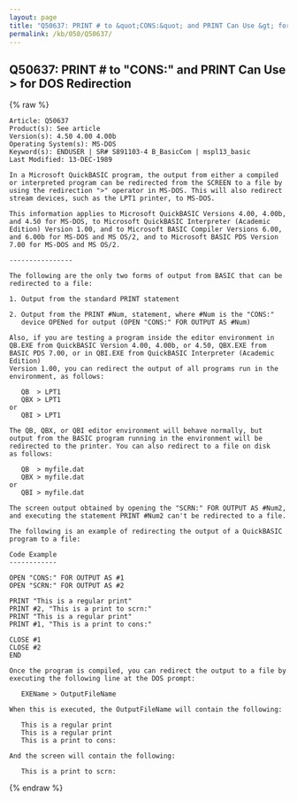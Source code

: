 ```yaml
---
layout: page
title: "Q50637: PRINT # to &quot;CONS:&quot; and PRINT Can Use &gt; for DOS Redirection"
permalink: /kb/050/Q50637/
---
```


## Q50637: PRINT # to &quot;CONS:&quot; and PRINT Can Use &gt; for DOS Redirection

{% raw %}

	Article: Q50637
	Product(s): See article
	Version(s): 4.50 4.00 4.00b
	Operating System(s): MS-DOS
	Keyword(s): ENDUSER | SR# S891103-4 B_BasicCom | mspl13_basic
	Last Modified: 13-DEC-1989
	
	In a Microsoft QuickBASIC program, the output from either a compiled
	or interpreted program can be redirected from the SCREEN to a file by
	using the redirection ">" operator in MS-DOS. This will also redirect
	stream devices, such as the LPT1 printer, to MS-DOS.
	
	This information applies to Microsoft QuickBASIC Versions 4.00, 4.00b,
	and 4.50 for MS-DOS, to Microsoft QuickBASIC Interpreter (Academic
	Edition) Version 1.00, and to Microsoft BASIC Compiler Versions 6.00,
	and 6.00b for MS-DOS and MS OS/2, and to Microsoft BASIC PDS Version
	7.00 for MS-DOS and MS OS/2.
	
	----------------
	
	The following are the only two forms of output from BASIC that can be
	redirected to a file:
	
	1. Output from the standard PRINT statement
	
	2. Output from the PRINT #Num, statement, where #Num is the "CONS:"
	   device OPENed for output (OPEN "CONS:" FOR OUTPUT AS #Num)
	
	Also, if you are testing a program inside the editor environment in
	QB.EXE from QuickBASIC Version 4.00, 4.00b, or 4.50, QBX.EXE from
	BASIC PDS 7.00, or in QBI.EXE from QuickBASIC Interpreter (Academic Edition)
	Version 1.00, you can redirect the output of all programs run in the
	environment, as follows:
	
	   QB  > LPT1
	   QBX > LPT1
	or
	   QBI > LPT1
	
	The QB, QBX, or QBI editor environment will behave normally, but
	output from the BASIC program running in the environment will be
	redirected to the printer. You can also redirect to a file on disk
	as follows:
	
	   QB  > myfile.dat
	   QBX > myfile.dat
	or
	   QBI > myfile.dat
	
	The screen output obtained by opening the "SCRN:" FOR OUTPUT AS #Num2,
	and executing the statement PRINT #Num2 can't be redirected to a file.
	
	The following is an example of redirecting the output of a QuickBASIC
	program to a file:
	
	Code Example
	------------
	
	OPEN "CONS:" FOR OUTPUT AS #1
	OPEN "SCRN:" FOR OUTPUT AS #2
	
	PRINT "This is a regular print"
	PRINT #2, "This is a print to scrn:"
	PRINT "This is a regular print"
	PRINT #1, "This is a print to cons:"
	
	CLOSE #1
	CLOSE #2
	END
	
	Once the program is compiled, you can redirect the output to a file by
	executing the following line at the DOS prompt:
	
	   EXEName > OutputFileName
	
	When this is executed, the OutputFileName will contain the following:
	
	   This is a regular print
	   This is a regular print
	   This is a print to cons:
	
	And the screen will contain the following:
	
	   This is a print to scrn:

{% endraw %}
